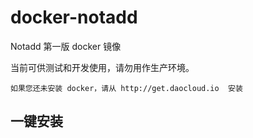 # docker-notadd

Notadd 第一版 docker 镜像

当前可供测试和开发使用，请勿用作生产环境。

`如果您还未安装 docker，请从 http://get.daocloud.io  安装`

## 一键安装






